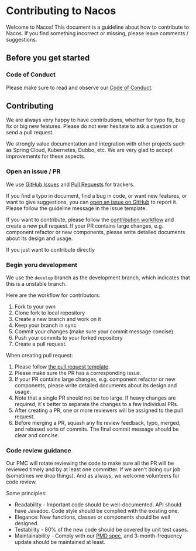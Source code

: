 # Contributing to Nacos

Welcome to Nacos! This document is a guideline about how to contribute to Nacos.
If you find something incorrect or missing, please leave comments / suggestions.

## Before you get started

### Code of Conduct

Please make sure to read and observe our [Code of Conduct](./CODE_OF_CONDUCT.md).


## Contributing

We are always very happy to have contributions, whether for typo fix, bug fix or big new features.
Please do not ever hesitate to ask a question or send a pull request.

We strongly value documentation and integration with other projects such as Spring Cloud, Kubernetes, Dubbo, etc.
We are very glad to accept improvements for these aspects.


### Open an issue / PR

We use [GitHub Issues](https://github.com/alibaba/Nacos/issues) and [Pull Requests](https://github.com/alibaba/Nacos/pulls) for trackers.

If you find a typo in document, find a bug in code, or want new features, or want to give suggestions,
you can [open an issue on GitHub](https://github.com/alibaba/Nacos/issues/new) to report it.
Please follow the guideline message in the issue template.

If you want to contribute, please follow the [contribution workflow](#github-workflow) and create a new pull request.
If your PR contains large changes, e.g. component refactor or new components, please write detailed documents
about its design and usage. 

If you just want to contribute directly

### Begin yoru development

We use the `develop` branch as the development branch, which indicates that this is a unstable branch.

Here are the workflow for contributors:

1. Fork to your own
2. Clone fork to local repository
3. Create a new branch and work on it
4. Keep your branch in sync
5. Commit your changes (make sure your commit message concise)
6. Push your commits to your forked repository
7. Create a pull request.

When creating pull request:

1. Please follow [the pull request template](./.github/PULL_REQUEST_TEMPLATE.md).
2. Please make sure the PR has a corresponding issue.
3. If your PR contains large changes, e.g. component refactor or new components, please write detailed documents
about its design and usage. 
4. Note that a single PR should not be too large. If heavy changes are required, it's better to separate the changes
to a few individual PRs.
5. After creating a PR, one or more reviewers will be assigned to the pull request.
6. Before merging a PR, squash any fix review feedback, typo, merged, and rebased sorts of commits.
The final commit message should be clear and concise.

### Code review guidance

Our PMC will rotate reviewing the code to make sure all the PR will be reviewed timely and by at least one committer. If we aren't doing our job (sometimes we drop things). And as always, we welcome volunteers for code review. 

Some principles:

- Readability - Important code should be well-documented. API should have Javadoc. Code style should be complied with the existing one.
- Elegance: New functions, classes or components should be well designed.
- Testability - 80% of the new code should be covered by unit test cases. 
- Maintainability - Comply with our [PMD spec](style/codeStyle.xml), and 3-month-frequency update should be maintained at least.

